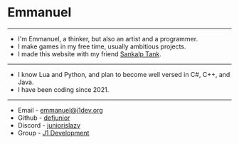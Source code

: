 # Emmanuel
---
- I'm Emmanuel, a thinker, but also an artist and a programmer.
- I make games in my free time, usually ambitious projects.
- I made this website with my friend [Sankalp Tank](https://www.github.com/sankalptank).
---
* I know Lua and Python, and plan to become well versed in C#, C++, and Java.
* I have been coding since 2021.
---
* Email - [emmanuel@j1dev.org](mailto:emmanuel@j1dev.org)
* Github - [defjunior](https://www.github.com/defjunior)
* Discord - [juniorislazy](https://www.discordapp.com/users/232270982495076352)
* Group - [J1 Development](https://www.roblox.com/communities/8847443/J1-Development#!/about)
